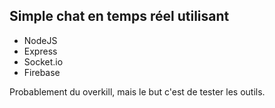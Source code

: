 ﻿Simple chat en temps réel utilisant
-----------------------------------

* NodeJS
* Express
* Socket.io
* Firebase

Probablement du overkill, mais le but c'est de tester les outils.